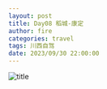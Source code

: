 ```yaml
---
layout: post
title: Day08 稻城-康定
author: fire
categories: travel 
tags: 川西自驾
date: 2023/09/30 22:00:00
---
```


![title](https://image.sideproject.cn/titlex/titlex_208.jpg)


